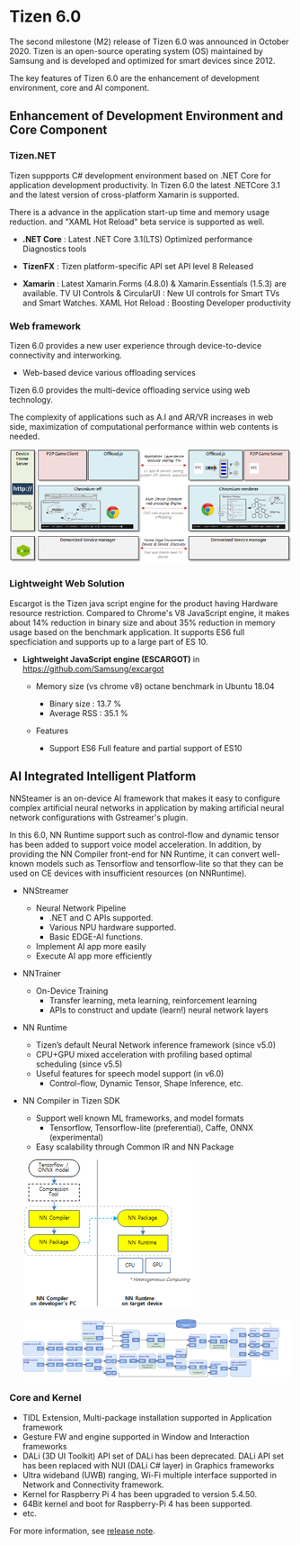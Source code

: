 # Tizen 6.0

The second milestone (M2) release of Tizen 6.0 was announced in October 2020.
Tizen is an open-source operating system (OS) maintained by Samsung and is developed and optimized for smart devices since 2012.

The key features of Tizen 6.0 are the enhancement of development environment, core and AI component.

## Enhancement of Development Environment and Core Component

### Tizen.NET

Tizen suppports C# development environment based on .NET Core for application development productivity.
In Tizen 6.0 the latest .NETCore 3.1 and the latest version of cross-platform Xamarin is supported.

There is a advance in the application start-up time and memory usage reduction.
and "XAML Hot Reload" beta service is supported as well.

- **.NET Core** :
Latest .NET Core 3.1(LTS)
Optimized performance
Diagnostics tools

- **TizenFX** :
Tizen platform-specific API set
API level 8 Released

- **Xamarin** :
Latest Xamarin.Forms (4.8.0) & Xamarin.Essentials (1.5.3) are available.
TV UI Controls & CircularUI : New UI controls for Smart TVs and Smart Watches.
XAML Hot Reload : Boosting Developer productivity

### Web framework

Tizen 6.0 provides a new user experience through device-to-device connectivity and interworking.

- Web-based device various offloading services

Tizen 6.0 provides the multi-device offloading service using web technology.

The complexity of applications such as A.I and AR/VR increases in web side, maximization of computational performance within web contents is needed.


![img](media/6.0_1_web.png)

### Lightweight Web Solution

Escargot is the Tizen java script engine for the product having Hardware resource restriction.
Compared to Chrome's V8 JavaScript engine, it makes about 14% reduction in binary size and about 35% reduction in memory usage based on the benchmark application.
It supports ES6 full specficiation and supports up to a large part of ES 10.

- **Lightweight JavaScript engine (ESCARGOT)** in https://github.com/Samsung/excargot

  - Memory size  (vs chrome v8) octane benchmark in Ubuntu 18.04
    - Binary size : 13.7 %
    - Average RSS : 35.1 %

  - Features
    - Support ES6 Full feature and partial support of ES10

## AI Integrated Intelligent Platform

NNSteamer is an on-device AI framework that makes it easy to configure complex artificial neural networks in application by making artificial neural network configurations with Gstreamer's plugin.

In this 6.0, NN Runtime support such as control-flow and dynamic tensor has been added to support voice model acceleration. In addition, by providing the NN Compiler front-end for NN Runtime, it can convert well-known models such as Tensorflow and tensorflow-lite so that they can be used on CE devices with insufficient resources (on NNRuntime).

- NNStreamer
  - Neural Network Pipeline
    - .NET and C APIs supported.
    - Various NPU hardware supported.
    - Basic EDGE-AI functions.
  - Implement AI app more easily
  - Execute AI app more efficiently

- NNTrainer
  - On-Device Training
    - Transfer learning, meta learning, reinforcement learning
    - APIs to construct and update (learn!) neural network layers

- NN Runtime
  - Tizen’s default Neural Network inference framework (since v5.0)
  - CPU+GPU mixed acceleration with profiling based optimal scheduling (since v5.5)
  - Useful features for speech model support (in v6.0)
    - Control-flow, Dynamic Tensor, Shape Inference, etc.

- NN Compiler in Tizen SDK
  - Support well known ML frameworks, and model formats
    - Tensorflow, Tensorflow-lite (preferential), Caffe, ONNX (experimental)
  - Easy scalability through Common IR and NN Package


  ![img](media/6.0_1_NNRuntime.png)


  ![img](media/6.0_1_NNStreamer.png)

### Core and Kernel
 - TIDL Extension, Multi-package installation supported in Application framework
 - Gesture FW and engine supported in Window and Interaction frameworks
 - DALi (3D UI Toolkit) API set of DALi has been deprecated. DALi API set has been replaced with NUI (DALi C# layer) in Graphics frameworks
 - Ultra wideband (UWB) ranging, Wi-Fi multiple interface supported in Network and Connectivity framework.
 - Kernel for Raspberry Pi 4 has been upgraded to version 5.4.50.
 - 64Bit kernel and boot for Raspberry-Pi 4 has been supported.
 - etc.

For more information, see [release note](../../release-notes/tizen-6-0-m2.md).
